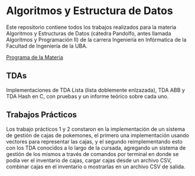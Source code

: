 # Algoritmos y Estructura de Datos 

Este repositorio contiene todos los trabajos realizados para la materia Algoritmos y Estructuras de Datos (cátedra Pandolfo, antes llamada Algoritmos y Programación II) de la carrera Ingeniería en Infórmatica de la Facultad de Ingeniería de la UBA. 

[Programa de la Materia](https://algoritmos7541mendez.com.ar/temario)

## TDAs

Implementaciones de TDA Lista (lista doblemente enlzazada), TDA ABB y TDA Hash en C, con pruebas y un informe teórico sobre cada uno.

## Trabajos Prácticos 

Los trabajo prácticos 1 y 2 constaron en la implementación de un sistema de gestión de cajas de pokemones, el primero una implementación usando vectores para representar las cajas, y el segundo reimplementando esto con los TDA conocidos a lo largo de la cursada, agregando un sistema de gestión de los mismos a través de comandos por terminal en donde se podía ver el inventario de cajas, cargar cajas desde un archivo CSV, combinar cajas en el inventario o mostrarlas en un archivo CSV de salida.

